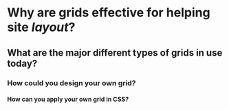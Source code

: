 # Why are **grids** effective for helping site _layout_?

## What are the major different types of **grids** in use today?

### How could you design your own **grid**?

#### How can you apply your own **grid** in **CSS**?
